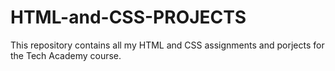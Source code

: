 # HTML-and-CSS-PROJECTS
This repository contains all my HTML and CSS assignments and porjects for the Tech Academy course.
